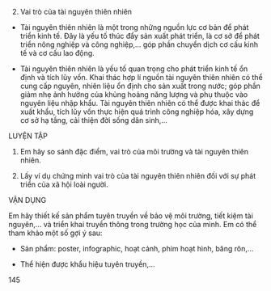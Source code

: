 2. Vai trò của tài nguyên thiên nhiên

- Tài nguyên thiên nhiên là một trong những nguồn lực cơ bản để phát triển kinh tế. Đây là yếu tố thúc đẩy sản xuất phát triển, là cơ sở để phát triển nông nghiệp và công nghiệp,... góp phần chuyển dịch cơ cấu kinh tế và cơ cấu lao động.

- Tài nguyên thiên nhiên là yếu tố quan trọng cho phát triển kinh tế ổn định và tích lũy vốn. Khai thác hợp lí nguồn tài nguyên thiên nhiên có thể cung cấp nguyên, nhiên liệu ổn định cho sản xuất trong nước; góp phần giảm nhẹ ảnh hưởng của khủng hoảng năng lượng và phụ thuộc vào nguyên liệu nhập khẩu. Tài nguyên thiên nhiên có thể được khai thác để xuất khẩu, tích lũy vốn thực hiện quá trình công nghiệp hóa, xây dựng cơ sở hạ tầng, cải thiện đời sống dân sinh,...

LUYỆN TẬP

1. Em hãy so sánh đặc điểm, vai trò của môi trường và tài nguyên thiên nhiên.

2. Lấy ví dụ chứng minh vai trò của tài nguyên thiên nhiên đối với sự phát triển của xã hội loài người.

VẬN DỤNG

Em hãy thiết kế sản phẩm tuyên truyền về bảo vệ môi trường, tiết kiệm tài nguyên,... và triển khai truyền thông trong trường học của mình. Em có thể tham khảo một số gợi ý sau:

- Sản phẩm: poster, infographic, hoạt cảnh, phim hoạt hình, băng rôn,...

- Thể hiện được khẩu hiệu tuyên truyền,...

145